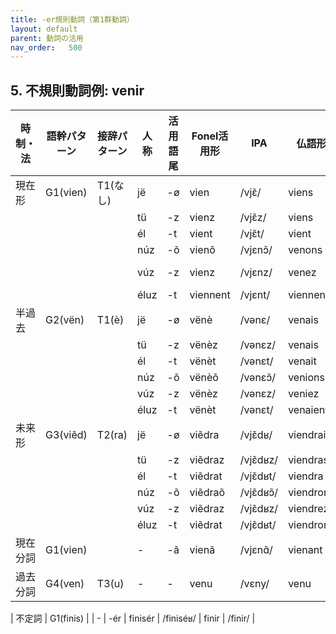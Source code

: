 ```yaml
---
title: -er規則動詞（第1群動詞）
layout: default
parent: 動詞の活用
nav_order:   500
---
```






## 5. 不規則動詞例: venir

| 時制・法       | 語幹パターン | 接辞パターン   | 人称   | 活用語尾   | Fonel活用形    | IPA         | 仏語形       | IPA（仏語・最長発音）|
|----------------|--------------|----------------|--------|------------|----------------|-------------|--------------|----------------------|
| 現在形         | G1(vien)     | T1(なし)       | jë     | -ø         | vien           | /vjɛ̃/      | viens        | /vjɛ̃/               |
|                |              |                | tü     | -z         | vienz          | /vjɛ̃z/     | viens        | /vjɛ̃‿z/             |
|                |              |                | él     | -t         | vient          | /vjɛ̃t/     | vient        | /vjɛ̃‿t/             |
|                |              |                | núz    | -õ         | vienõ          | /vjɛnɔ̃/    | venons       | /vənɔ̃/              |
|                |              |                | vúz    | -z         | vienz          | /vjɛnz/     | venez        | /vəne/ → /vən‿z/    |
|                |              |                | éluz   | -t         | viennent       | /vjɛnt/     | viennent     | /vjɛn‿t/             |
| 半過去         | G2(vën)      | T1(è)          | jë     | -ø         | vënè           | /vənɛ/      | venais       | /vənɛ/               |
|                |              |                | tü     | -z         | vënèz          | /vənɛz/     | venais       | /vənɛ‿z/             |
|                |              |                | él     | -t         | vënèt          | /vənɛt/     | venait       | /vənɛ‿t/             |
|                |              |                | núz    | -õ         | vënèõ          | /vənɛɔ̃/    | venions      | /vənjɔ̃/             |
|                |              |                | vúz    | -z         | vënèz          | /vənɛz/     | veniez       | /vənje/              |
|                |              |                | éluz   | -t         | vënèt          | /vənɛt/     | venaient     | /vənɛ‿t/             |
| 未来形         | G3(viẽd)     | T2(ra)         | jë     | -ø         | viẽdra         | /vjɛ̃dʁ/    | viendrai     | /vjɛ̃dʁɛ/            |
|                |              |                | tü     | -z         | viẽdraz        | /vjɛ̃dʁz/   | viendras     | /vjɛ̃dʁa‿z/          |
|                |              |                | él     | -t         | viẽdrat        | /vjɛ̃dʁt/   | viendra      | /vjɛ̃dʁa‿t/          |
|                |              |                | núz    | -õ         | viẽdraõ        | /vjɛ̃dʁɔ̃/  | viendrons    | /vjɛ̃dʁɔ̃/           |
|                |              |                | vúz    | -z         | viẽdraz        | /vjɛ̃dʁz/   | viendrez     | /vjɛ̃dʁe‿z/          |
|                |              |                | éluz   | -t         | viẽdrat        | /vjɛ̃dʁt/   | viendront    | /vjɛ̃dʁɔ̃‿t/         |
| 現在分詞       | G1(vien)     |                | -      | -ã         | vienã          | /vjɛnɑ̃/    | vienant      | /vjɛ̃ɑ̃/             |
| 過去分詞       | G4(ven)      | T3(u)          | -      | -          | venu           | /vɛny/      | venu         | /v(ə)ny/             |


| 不定詞         | G1(finis)    |                | -      | -ér        | finisér        | /finiséʁ/   | finir        | /finir/                       |


